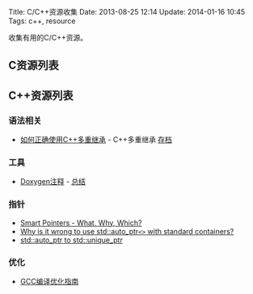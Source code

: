 Title: C/C++资源收集
Date: 2013-08-25 12:14
Update: 2014-01-16 10:45
Tags: c++, resource

收集有用的C/C++资源。

## C资源列表

## C++资源列表

### 语法相关

*  [如何正确使用C++多重继承](http://bigasp.com/archives/486) - C++多重继承 [存档](https://www.evernote.com/pub/wilbur_ma/share#b=f811aee8-c2e6-46e0-b058-bd9c0ff79489&st=p&n=017abb98-429f-4122-87e5-fff74bd18287)

### 工具

*  [Doxygen注释](http://www.doxygen.nl/docblocks.html) - [总结](/tools/cpp/doxygen_summary)

### 指针

*  [Smart Pointers - What, Why, Which?](http://ootips.org/yonat/4dev/smart-pointers.html)
*  [Why is it wrong to use std::auto_ptr`<>` with standard containers?](http://stackoverflow.com/questions/111478/why-is-it-wrong-to-use-stdauto-ptr-with-standard-containers)
*  [std::auto_ptr to std::unique_ptr](http://stackoverflow.com/questions/3451099/stdauto-ptr-to-stdunique-ptr)

### 优化

*  [GCC编译优化指南](http://lamp.linux.gov.cn/Linux/optimize_guide.html)

